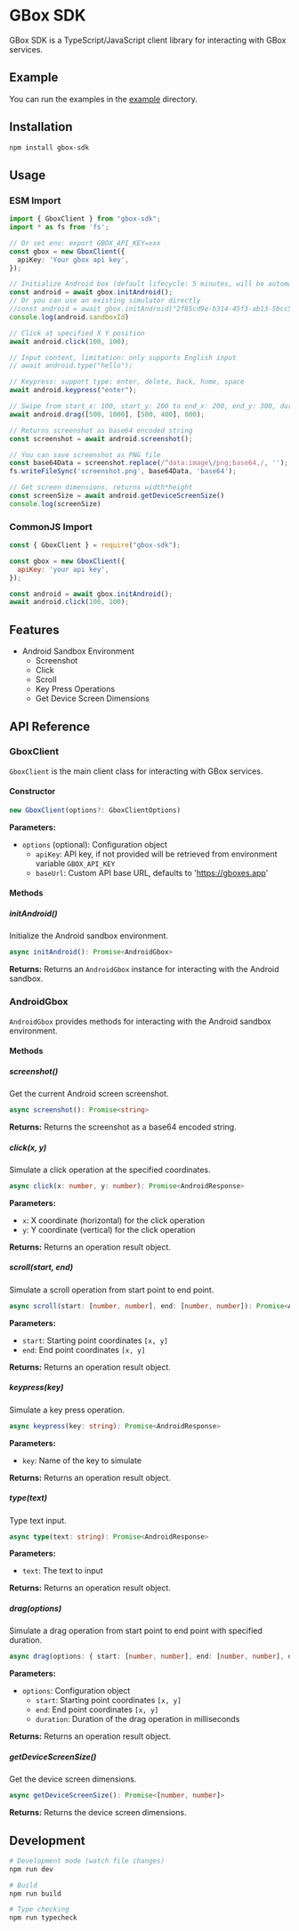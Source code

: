 # GBox SDK

GBox SDK is a TypeScript/JavaScript client library for interacting with GBox services.

## Example
You can run the examples in the [example](https://github.com/h8r-dev/gbox-sdk/tree/main/example) directory.

## Installation

```bash
npm install gbox-sdk
```

## Usage

### ESM Import

```typescript
import { GboxClient } from "gbox-sdk";
import * as fs from 'fs';

// Or set env: export GBOX_API_KEY=xxx
const gbox = new GboxClient({
  apiKey: 'Your gbox api key',
});

// Initialize Android box (default lifecycle: 5 minutes, will be automatically released after 5 minutes)
const android = await gbox.initAndroid();
// Or you can use an existing simulator directly
//const android = await gbox.initAndroid("2f85cd9e-b314-45f3-ab13-5bcc57dacaf2")
console.log(android.sandboxId)

// Click at specified X Y position
await android.click(100, 100);

// Input content, limitation: only supports English input
// await android.type("hello");

// Keypress: support type: enter, delete, back, home, space
await android.keypress("enter");

// Swipe from start_x: 100, start_y: 200 to end_x: 200, end_y: 300, duration 300ms
await android.drag([500, 1000], [500, 400], 800);

// Returns screenshot as base64 encoded string
const screenshot = await android.screenshot();

// You can save screenshot as PNG file
const base64Data = screenshot.replace(/^data:image\/png;base64,/, '');
fs.writeFileSync('screenshot.png', base64Data, 'base64');

// Get screen dimensions, returns width*height
const screenSize = await android.getDeviceScreenSize()
console.log(screenSize)

```

### CommonJS Import

```javascript
const { GboxClient } = require("gbox-sdk");

const gbox = new GboxClient({
  apiKey: 'your api key',
});

const android = await gbox.initAndroid();
await android.click(100, 100);

```

## Features

- Android Sandbox Environment
  - Screenshot
  - Click
  - Scroll
  - Key Press Operations
  - Get Device Screen Dimensions

## API Reference

### GboxClient

`GboxClient` is the main client class for interacting with GBox services.

#### Constructor

```typescript
new GboxClient(options?: GboxClientOptions)
```

**Parameters:**
- `options` (optional): Configuration object
  - `apiKey`: API key, if not provided will be retrieved from environment variable `GBOX_API_KEY`
  - `baseUrl`: Custom API base URL, defaults to 'https://gboxes.app'

#### Methods

##### initAndroid()

Initialize the Android sandbox environment.

```typescript
async initAndroid(): Promise<AndroidGbox>
```

**Returns:** Returns an `AndroidGbox` instance for interacting with the Android sandbox.

### AndroidGbox

`AndroidGbox` provides methods for interacting with the Android sandbox environment.

#### Methods

##### screenshot()

Get the current Android screen screenshot.

```typescript
async screenshot(): Promise<string>
```

**Returns:** Returns the screenshot as a base64 encoded string.

##### click(x, y)

Simulate a click operation at the specified coordinates.

```typescript
async click(x: number, y: number): Promise<AndroidResponse>
```

**Parameters:**
- `x`: X coordinate (horizontal) for the click operation
- `y`: Y coordinate (vertical) for the click operation

**Returns:** Returns an operation result object.

##### scroll(start, end)

Simulate a scroll operation from start point to end point.

```typescript
async scroll(start: [number, number], end: [number, number]): Promise<AndroidResponse>
```

**Parameters:**
- `start`: Starting point coordinates `[x, y]`
- `end`: End point coordinates `[x, y]`

**Returns:** Returns an operation result object.

##### keypress(key)

Simulate a key press operation.

```typescript
async keypress(key: string): Promise<AndroidResponse>
```

**Parameters:**
- `key`: Name of the key to simulate

**Returns:** Returns an operation result object.

##### type(text)

Type text input.

```typescript
async type(text: string): Promise<AndroidResponse>
```

**Parameters:**
- `text`: The text to input

**Returns:** Returns an operation result object.

##### drag(options)

Simulate a drag operation from start point to end point with specified duration.

```typescript
async drag(options: { start: [number, number], end: [number, number], duration: number }): Promise<AndroidResponse>
```

**Parameters:**
- `options`: Configuration object
  - `start`: Starting point coordinates `[x, y]`
  - `end`: End point coordinates `[x, y]`
  - `duration`: Duration of the drag operation in milliseconds

**Returns:** Returns an operation result object.

##### getDeviceScreenSize()

Get the device screen dimensions.

```typescript
async getDeviceScreenSize(): Promise<[number, number]>
```

**Returns:** Returns the device screen dimensions.

## Development

```bash
# Development mode (watch file changes)
npm run dev

# Build
npm run build

# Type checking
npm run typecheck
```
